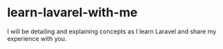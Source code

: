 # learn-lavarel-with-me
I will be detailing and explaining concepts as I learn Laravel and share my experience with you.
